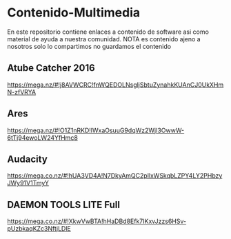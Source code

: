 # Contenido-Multimedia
En este repositorio contiene enlaces a contenido de software asi como material de ayuda a nuestra comunidad. NOTA es contenido ajeno a nosotros solo lo compartimos no guardamos el contenido

## Atube Catcher 2016

https://mega.nz/#!j8AVWCRC!fnWQEDOLNsgljSbtuZynahkKUAnCJ0UkXHmN-zfVRYA

## Ares

https://mega.nz/#!O1Z1nRKD!lWxaOsuuG9dqWz2WjI3OwwW-6tTj94ewoLW24YfHmc8

## Audacity  

https://mega.co.nz/#!hUA3VD4A!N7DkyAmQC2pllxWSkqbLZPY4LY2PHbzyJWy91V1TmyY

## DAEMON TOOLS LITE Full

https://mega.co.nz/#!XkwVwBTA!hHaDBd8Efk7IKxvJzzs6HSv-pUzbkaqKZc3NftjLDlE
